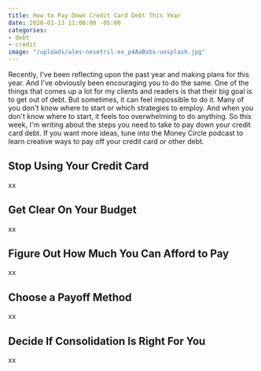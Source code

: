 ```yaml
---
title: How to Pay Down Credit Card Debt This Year
date: 2020-01-13 11:00:00 -05:00
categories:
- debt
- credit
image: "/uploads/ales-nesetril-ex_p4AaBxbs-unsplash.jpg"
---
```


Recently, I've been reflecting upon the past year and making plans for this year. And I've obviously been encouraging you to do the same. One of the things that comes up a lot for my clients and readers is that their big goal is to get out of debt. But sometimes, it can feel impossible to do it. Many of you don't know where to start or which strategies to employ. And when you don't know where to start, it feels too overwhelming to do anything. So this week, I'm writing about the steps you need to take to pay down your credit card debt. If you want more ideas, tune into the Money Circle podcast to learn creative ways to pay off your credit card or other debt.

## Stop Using Your Credit Card

xx

## Get Clear On Your Budget

xx

## Figure Out How Much You Can Afford to Pay

xx

## Choose a Payoff Method

xx

## Decide If Consolidation Is Right For You

xx
